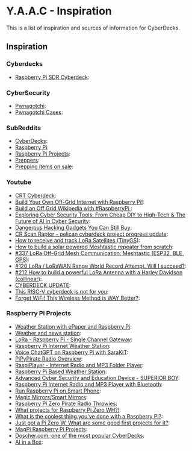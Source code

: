 <!-- ======================================== inspiration.md Start ======================================== -->


<!-- ------------------------------ Intro Start ------------------------------ -->

# Y.A.A.C - Inspiration

This is a list of inspiration and sources of information for CyberDecks.

<!-- ------------------------------ Intro End ------------------------------ -->


<!-- ------------------------------ Inspiration Start ------------------------------ -->

## Inspiration

<!-- ++++++++++++++++++++ Cyberdecks Start ++++++++++++++++++++ -->

### Cyberdecks
* [Raspberry Pi SDR Cyberdeck](https://hackaday.io/project/174301-raspberry-pi-sdr-cyberdeck):

<!-- ++++++++++++++++++++ Cyberdecks End ++++++++++++++++++++ -->

<!-- ++++++++++++++++++++ CyberSecurity Start ++++++++++++++++++++ -->

### CyberSecurity
* [Pwnagotchi](https://pwnagotchi.ai/): 
* [Pwnagotchi Cases](https://pwnagotchi.org/3d-printable-cases/index.html): 

<!-- ++++++++++++++++++++ CyberSecurity End ++++++++++++++++++++ -->

<!-- ++++++++++++++++++++ SubReddits Start ++++++++++++++++++++ -->

### SubReddits
* [CyberDecks](https://www.reddit.com/r/cyberDeck/): 
* [Raspberry Pi](https://www.reddit.com/r/raspberry_pi/): 
* [Raspberry Pi Projects](https://www.reddit.com/r/RASPBERRY_PI_PROJECTS/): 
* [Preppers](https://www.reddit.com/r/preppers/): 
* [Prepping items on sale](https://www.reddit.com/r/preppersales/): 

<!-- ++++++++++++++++++++ SubReddits End ++++++++++++++++++++ -->

<!-- ++++++++++++++++++++ Youtube Start ++++++++++++++++++++ -->

### Youtube
* [CRT Cyberdeck](https://www.youtube.com/watch?v=Ty9pPNabPpQ): 
* [Build Your Own Off-Grid Internet with Raspberry Pi!](https://www.youtube.com/watch?v=Hp4hLpDFVyg): 
* [Build an Off Grid Wikipedia with #RaspberryPi ](https://www.youtube.com/watch?v=R63x2TXm0s8): 
* [Exploring Cyber Security Tools: From Cheap DIY to High-Tech & The Future of AI in Cyber Security](https://www.youtube.com/watch?v=6W-mYWzxx7Q): 
* [Dangerous Hacking Gadgets You Can Still Buy](https://www.youtube.com/watch?v=psTvjWSmpSE): 
* [CR Scan Raptor - pelican cyberdeck project progress update](https://www.youtube.com/watch?v=OgbbHiv4bus): 
* [How to receive and track LoRa Satellites (TinyGS)](https://www.youtube.com/watch?v=ltJQjqm5bKA): 
* [How to build a solar powered Meshtastic repeater from scratch](https://www.youtube.com/watch?v=8onU3Ov0qZw): 
* [#337 LoRa Off-Grid Mesh Communication: Meshtastic (ESP32, BLE, GPS)](https://www.youtube.com/watch?v=TY6m6fS8bxU): 
* [#120 LoRa / LoRaWAN Range World Record Attempt. Will I succeed?](https://www.youtube.com/watch?v=adhWIo-7gr4): 
* [#212 How to build a powerful LoRa Antenna with a Harley Davidson (collinear)](https://www.youtube.com/watch?v=lVD-dnYLv-U): 
* [CYBERDECK UPDATE](https://www.youtube.com/watch?v=VgqxieHGNsU): 
* [This RISC-V cyberdeck is not for you](https://www.youtube.com/watch?v=8qDGV6LTOnk): 
* [Forget WiFi! This Wireless Method is WAY Better?](https://www.youtube.com/watch?v=sLW_r0OVyok): 

<!-- ++++++++++++++++++++ Youtube End ++++++++++++++++++++ -->

<!-- ++++++++++++++++++++ RPiProjects Start ++++++++++++++++++++ -->

### Raspberry Pi Projects
* [Weather Station with ePaper and Raspberry Pi](https://www.hackster.io/sridhar-rajagopal/weather-station-with-epaper-and-raspberry-pi-c26a70): 
* [Weather and news station](https://www.hackster.io/aerodynamics/weather-and-news-station-e-paper-and-raspberry-pi-a19fa3): 
* [LoRa - Raspberry Pi - Single Channel Gateway](https://www.hackster.io/ChrisSamuelson/lora-raspberry-pi-single-channel-gateway-cheap-d57d36): 
* [Raspberry Pi Internet Weather Station](https://www.hackster.io/4DMakers/raspberry-pi-internet-weather-station-f960c4): 
* [Voice ChatGPT on Raspberry Pi with SaraKIT](https://www.hackster.io/sarakit/voice-chatgpt-on-raspberry-pi-with-sarakit-c58ff7): 
* [PiPyPirate Radio Overview](https://learn.adafruit.com/pipypirate-radio/overview): 
* [RaspiPlayer - Internet Radio and MP3 Folder Player](https://www.hackster.io/Granpino/raspiplayer-internet-radio-and-mp3-folder-player-3ddfdf): 
* [Raspberry Pi Based Weather Station](https://www.hackster.io/hartmut-wendt/raspberry-pi-based-weather-station-a9a7dd): 
* [Advanced Cyber Security and Education Device - SUPERIOR BOY](https://www.hackster.io/superior-tech/advanced-cyber-security-and-education-device-superior-boy-133905): 
* [Raspberry Pi Internet Radio and MP3 Player with Bluetooth](https://www.hackster.io/Granpino/raspberry-pi-internet-radio-and-mp3-player-with-bluetooth-1aa591): 
* [Run Raspberry Pi on Smart Phone](https://www.hackster.io/theonlystephensimon/run-raspberry-pi-on-smart-phone-31b414): 
* [Magic Mirrors/Smart Mirrors](https://magicmirror.builders/): 
* [Raspberry Pi Zero Pirate Radio Throwies](https://makezine.com/projects/pirate-radio-throwies/): 
* [What projects for Raspberry Pi Zero WH?!](https://www.reddit.com/r/RASPBERRY_PI_PROJECTS/comments/14405pn/what_projects_for_raspberry_pi_zero_wh/): 
* [What is the coolest thing you've done with a Raspberry Pi?](https://www.quora.com/What-is-the-coolest-thing-youve-done-with-a-Raspberry-Pi): 
* [Just got a Pi Zero W. What are some good first projects for it?](https://www.reddit.com/r/RASPBERRY_PI_PROJECTS/comments/16b5t44/just_got_a_pi_zero_w_what_are_some_good_first/): 
* [MagPi Raspberry Pi Projects](https://magpi.raspberrypi.com/books/projects-1/pdf/download): 
* [Doscher.com, one of the most popular CyberDecks](https://www.doscher.com/): 
* [AI in a Box](https://github.com/usefulsensors/ai_in_a_box): 

<!-- ++++++++++++++++++++ RPiProjects End ++++++++++++++++++++ -->

<!-- ------------------------------ Inspiration Start ------------------------------ -->


<!-- ------------------------------ Outro Start ------------------------------ -->

<!-- ------------------------------ Outro End ------------------------------ -->


<!-- ======================================== inspiration.md End ======================================== -->
